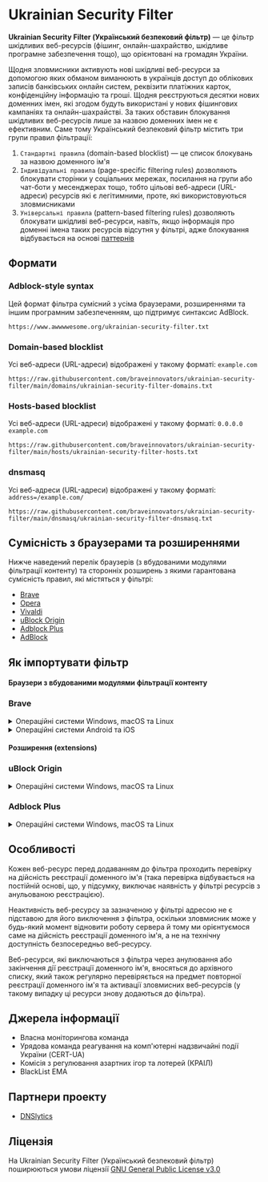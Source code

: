 # Ukrainian Security Filter

**Ukrainian Security Filter (Український безпековий фільтр)** — це фільтр шкідливих веб-ресурсів (фішинг, онлайн-шахрайство, шкідливе програмне забезпечення тощо), що орієнтовані на громадян України.

Щодня зловмисники активують нові шкідливі веб-ресурси за допомогою яких обманом виманюють в українців доступ до облікових записів банківських онлайн систем, реквізити платіжних карток, конфіденційну інформацію та гроші. Щодня реєструються десятки нових доменних імен, які згодом будуть використані у нових фішингових кампаніях та онлайн-шахрайстві. За таких обставин блокування шкідливих веб-ресурсів лише за назвою доменних імен не є ефективним. Саме тому Український безпековий фільтр містить три групи правил фільтрації:
1. `Стандартні правила` (domain-based blocklist) — це список блокувань за назвою доменного ім'я
2. `Індивідуальні правила` (page-specific filtering rules) дозволяють блокувати сторінки у соціальних мережах, посилання на групи або чат-боти у месенджерах тощо, тобто цільові веб-адреси (URL-адреси) ресурсів які є легітимними, проте, які використовуються зловмисниками
3. `Універсальні правила` (pattern-based filtering rules) дозволяють блокувати шкідливі веб-ресурси, навіть, якщо інформація про доменні імена таких ресурсів відсутня у фільтрі, адже блокування відбувається на основі [паттернів](https://mastodon.online/@braveinnovators/111364189029417720)

## Формати

### Adblock-style syntax

Цей формат фільтра сумісний з усіма браузерами, розширеннями та іншим програмним забезпеченням, що підтримує синтаксис AdBlock.

```
https://www.awwwwesome.org/ukrainian-security-filter.txt
```

### Domain-based blocklist

Усі веб-адреси (URL-адреси) відображені у такому форматі: `example.com`

```
https://raw.githubusercontent.com/braveinnovators/ukrainian-security-filter/main/domains/ukrainian-security-filter-domains.txt
```

### Hosts-based blocklist

Усі веб-адреси (URL-адреси) відображені у такому форматі: `0.0.0.0 example.com`

```
https://raw.githubusercontent.com/braveinnovators/ukrainian-security-filter/main/hosts/ukrainian-security-filter-hosts.txt
```

### dnsmasq

Усі веб-адреси (URL-адреси) відображені у такому форматі: `address=/example.com/`

```
https://raw.githubusercontent.com/braveinnovators/ukrainian-security-filter/main/dnsmasq/ukrainian-security-filter-dnsmasq.txt
```

## Сумісність з браузерами та розширеннями

Нижче наведений перелік браузерів (з вбудованими модулями фільтрації контенту) та сторонніх розширень з якими гарантована сумісність правил, які містяться у фільтрі:

* [Brave](https://brave.com/)
* [Opera](https://www.opera.com/)
* [Vivaldi](https://vivaldi.com/)
* [uBlock Origin](https://ublockorigin.com/)
* [Adblock Plus](https://adblockplus.org/)
* [AdBlock](https://getadblock.com/)

## Як імпортувати фільтр

#### Браузери з вбудованими модулями фільтрації контенту

### Brave

<details>
<summary>Операційні системи Windows, macOS та Linux</summary>

1. У меню Settings відкрити вкладку Shields й змінити налаштування Trackers & ads blocking на Aggressive
2. У вкладці Shields відкрити розділ Content filtering і у розділі Add custom filter lists у поле вводу вставити скопійовану адресу фільтра:

```
https://www.awwwwesome.org/ukrainian-security-filter.txt
```
</details>

<details>
<summary>Операційні системи Android та iOS</summary>

1. У меню Settings відкрити розділ меню Brave Shields & privacy й змінити налаштування Block trackers & ads на Aggressive
2. Вийти з меню, відкрити нову вкладку та ввести наступну адресу: brave://adblock
3. Перейти до розділу Subscribe to filter list, натиснути на кнопку Add filter list via URL і у поле вводу вставити скопійовану адресу фільтра, зберігши зміни шляхом натискання на кнопку Submit:

```
https://www.awwwwesome.org/ukrainian-security-filter.txt
```

Додаткова інструкція доступна за адресою: https://brave.com/privacy-updates/10-custom-filter-lists/
</details>

#### Розширення (extensions)

### uBlock Origin

<details>
<summary>Операційні системи Windows, macOS та Linux</summary>

1. Відкрити меню Preferences розширення uBlock Origin, клацнути мишею на вкладку Filter lists і прокрутити до розділу Custom
2. Клацнути мишею на Import... і у поле вводу вставити скопійовану адресу фільтра, зберігши зміни:

```
https://www.awwwwesome.org/ukrainian-security-filter.txt
```

Додаткова інструкція доступна за адресою: [https://github.com/gorhill/uBlock/wiki/Filter-lists-from-around-the-web](https://github.com/gorhill/uBlock/wiki/Filter-lists-from-around-the-web)
</details>

### Adblock Plus

<details>
<summary>Операційні системи Windows, macOS та Linux</summary>

1. Відкрити меню налаштування розширення Adblock Plus, клацнути мишею на вкладку Advanced і прокрутити до розділу My filter list
2. У поле вводу вставити скопійовану адресу фільтра, зберігши зміни:

```
https://www.awwwwesome.org/ukrainian-security-filter.txt
```

Додаткова інструкція доступна за адресою: [https://help.adblockplus.org/hc/en-us/articles/360062859913-Add-a-custom-filter](https://help.adblockplus.org/hc/en-us/articles/360062859913-Add-a-custom-filter)
</details>

## Особливості

Кожен веб-ресурс перед додаванням до фільтра проходить перевірку на дійсність реєстрації доменного ім'я (така перевірка відбувається на постійній основі, що, у підсумку, виключає наявність у фільтрі ресурсів з анульованою реєстрацією).

Неактивність веб-ресурсу за зазначеною у фільтрі адресою не є підставою для його виключення з фільтра, оскільки зловмисник може у будь-який момент відновити роботу сервера й тому ми орієнтуємося саме на дійсність реєстрації доменного ім'я, а не на технічну доступність безпосередньо веб-ресурсу.

Веб-ресурси, які виключаються з фільтра через анулювання або закінчення дії реєстрації доменного ім'я, вносяться до архівного списку, який також регулярно перевіряється на предмет повторної реєстрації доменного ім'я та активації зловмисних веб-ресурсів (у такому випадку ці ресурси знову додаються до фільтра).

## Джерела інформації

* Власна моніторингова команда
* Урядова команда реагування на комп'ютерні надзвичайні події України (CERT-UA)
* Комісія з регулювання азартних ігор та лотерей (КРАІЛ)
* BlackList EMA

## Партнери проекту

* [DNSlytics](https://dnslytics.com)

## Ліцензія

На Ukrainian Security Filter (Український безпековий фільтр) поширюються умови ліцензії [GNU General Public License v3.0](https://github.com/braveinnovators/ukrainian-security-filter/blob/main/LICENSE)
